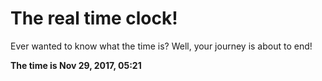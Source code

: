 # The real time clock!

Ever wanted to know what the time is? Well, your journey is about to end!

**The time is Nov 29, 2017, 05:21**